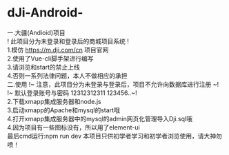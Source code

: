 # dJi-Android-
一.大疆(Andioid)项目</br>
! 此项目分为未登录和登录后的商城项目系统 !</br>
1.模仿 https://m.dji.com/cn 项目官网</br>
2.使用了Vue-cli脚手架进行编写</br>
3.请浏览和start的禁止上线</br>
4.否则一系列法律问题，本人不做相应的承担</br>
二.使用
!~ 注意，此项目分为未登录与登录后，项目不允许向数据库进行注册 ~!</br>
!~ 默认登录账号与密码  12312312311 123456..~!</br>
2.下载xmapp集成服务器和node.js</br>
3.启动xmapp的Apache和mysql的start哦</br>
4.打开xmapp集成服务器中的mysql的admin网页化管理导入Dji.sql哦</br>
4.因为项目有一些图标没有，所以用了element-ui</br>
最后cmd运行:npm run dev
本项目只供初学者学习和初学者浏览使用，请大神勿喷！
